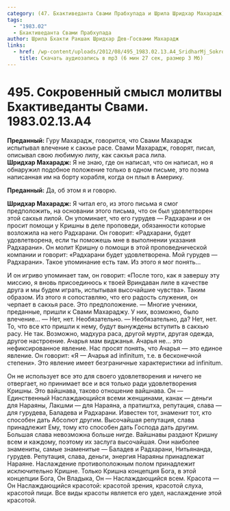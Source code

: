 ```yaml
---
category: (47. Бхактиведанта Свами Прабхупада и Шрила Шридхар Махарадж)
tags:
  - "1983.02"
  - Бхактиведанта Свами Прабхупада
author: Шрила Бхакти Ракшак Шридхар Дев-Госвами Махарадж
links:
  - href: /wp-content/uploads/2012/08/495_1983.02.13.A4_SridharMj_Sokrovenniy_smysl_molitvy_Bhaktivedanty_Svami.mp3
    title: Скачать аудиозапись в mp3 (6 мин 27 сек, размер 3 Мб)
---
```


# 495. Сокровенный смысл молитвы Бхактиведанты Свами. 1983.02.13.A4

**Преданный:** Гуру Махарадж, говорится, что Свами Махарадж испытывал влечение к сакхье расе. Свами Махарадж, говорят, писал, описывал свою любимую лилу, как сакхья раса лила.\
**Шридхар Махарадж:** Я не знаю, где он написал, что он написал, но я обнаружил подобное положение только в одном письме, это поэма написанная им на борту корабля, когда он плыл в Америку.

**Преданный:** Да, об этом я и говорю.

**Шридхар Махарадж:** Я читал его, из этого письма я смог предположить, на основании этого письма, что он был удовлетворен этой сакхья лилой. Он упоминает, что его гурудев — Радхарани и он просит помощи у Кришны в деле проповеди, обязанности которые возложила на него Радхарани. Он говорит: «Радхарани, будет удовлетворена, если ты поможешь мне в выполнении указания Радхарани». Он молит Кришну о помощи в этой проповеднической компании и говорит: «Радхарани будет удовлетворена. Мой гурудев — Радхарани». Такое упоминание есть там. Из этого я мог понять…

И он игриво упоминает там, он говорит: «После того, как я завершу эту миссию, я вновь присоединюсь к твоей Вриндаван лиле в качестве друга и мы будем играть, испытывая высочайшие чувства». Таким образом. Из этого я сопоставляю, что его радость служения, он черпает в сакхья расе. Это предположение. — Многие ученики, преданные, пришли к Свами Махараджу. У них, возможно, было влечение… — Нет, нет. Необязательно. — Необязательно, да? Нет, нет. То, что все кто пришли к нему, будут вынуждены вступить в сакхью расу. Не так. Возможно, мадхура раса, другой мурти, другая одежда, другое настроение. Ачарья мам виджанья. Ачарья не… это нефиксированное явление. Нас просят понять, что Ачарья — это единое явление. Он говорит: «Я — Ачарья ad infinitum, т.е. в бесконечной степени». Это явление имеет безграничные характеристики ad infinitum.

Он не использует все это для своего удовлетворения и ничего не отвергает, но принимает все и вся только ради удовлетворения Кришны. Это вайшнава, таково отношение вайшнава. Он — Единственный Наслаждающийся всеми женщинами, канак — деньги для Нараяны, Лакшми — для Нараяна, а пратиштха, репутация, слава — для гурудева, Баладева и Радхарани. Известен тот, знаменит тот, кто способен дать Абсолют другим. Высочайшая репутация, слава принадлежит Ему, тому кто способен дать Господа дать другим. Большая слава невозможна больше нигде. Вайшнавы раздают Кришну всем и каждому, поэтому их заслуга высочайшая. Они наиболее знамениты, самые знаменитые — Баладев и Радхарани, Нитьянанда, гурудев. Репутация, слава, деньги, энергия Нараяны принадлежат Нараяне. Наслаждение противоположным полом принадлежит исключительно Кришне. Только Кришна концепция Бога, в этой концепции Бога, Он Владыка, Он — Наслаждающийся всем. Красота — Он Наслаждающийся красотой: красотой зрения, красотой слуха, красотой пищи. Все виды красоты является его удел, наслаждение этой красотой.

